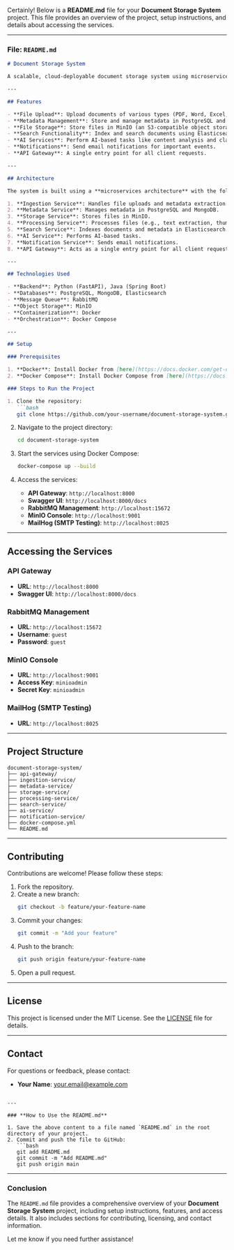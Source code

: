 Certainly! Below is a **README.md** file for your **Document Storage System** project. This file provides an overview of the project, setup instructions, and details about accessing the services.

---

### **File: `README.md`**

```markdown
# Document Storage System

A scalable, cloud-deployable document storage system using microservices and Docker. This system allows users to upload, store, and manage documents with advanced features like metadata extraction, search functionality, and AI-based content analysis.

---

## Features

- **File Upload**: Upload documents of various types (PDF, Word, Excel, etc.).
- **Metadata Management**: Store and manage metadata in PostgreSQL and MongoDB.
- **File Storage**: Store files in MinIO (an S3-compatible object storage).
- **Search Functionality**: Index and search documents using Elasticsearch.
- **AI Services**: Perform AI-based tasks like content analysis and classification.
- **Notifications**: Send email notifications for important events.
- **API Gateway**: A single entry point for all client requests.

---

## Architecture

The system is built using a **microservices architecture** with the following components:

1. **Ingestion Service**: Handles file uploads and metadata extraction.
2. **Metadata Service**: Manages metadata in PostgreSQL and MongoDB.
3. **Storage Service**: Stores files in MinIO.
4. **Processing Service**: Processes files (e.g., text extraction, thumbnail generation).
5. **Search Service**: Indexes documents and metadata in Elasticsearch.
6. **AI Service**: Performs AI-based tasks.
7. **Notification Service**: Sends email notifications.
8. **API Gateway**: Acts as a single entry point for all client requests.

---

## Technologies Used

- **Backend**: Python (FastAPI), Java (Spring Boot)
- **Databases**: PostgreSQL, MongoDB, Elasticsearch
- **Message Queue**: RabbitMQ
- **Object Storage**: MinIO
- **Containerization**: Docker
- **Orchestration**: Docker Compose

---

## Setup

### Prerequisites

1. **Docker**: Install Docker from [here](https://docs.docker.com/get-docker/).
2. **Docker Compose**: Install Docker Compose from [here](https://docs.docker.com/compose/install/).

### Steps to Run the Project

1. Clone the repository:
   ```bash
   git clone https://github.com/your-username/document-storage-system.git
   ```

2. Navigate to the project directory:
   ```bash
   cd document-storage-system
   ```

3. Start the services using Docker Compose:
   ```bash
   docker-compose up --build
   ```

4. Access the services:
   - **API Gateway**: `http://localhost:8000`
   - **Swagger UI**: `http://localhost:8000/docs`
   - **RabbitMQ Management**: `http://localhost:15672`
   - **MinIO Console**: `http://localhost:9001`
   - **MailHog (SMTP Testing)**: `http://localhost:8025`

---

## Accessing the Services

### API Gateway
- **URL**: `http://localhost:8000`
- **Swagger UI**: `http://localhost:8000/docs`

### RabbitMQ Management
- **URL**: `http://localhost:15672`
- **Username**: `guest`
- **Password**: `guest`

### MinIO Console
- **URL**: `http://localhost:9001`
- **Access Key**: `minioadmin`
- **Secret Key**: `minioadmin`

### MailHog (SMTP Testing)
- **URL**: `http://localhost:8025`

---

## Project Structure

```
document-storage-system/
├── api-gateway/
├── ingestion-service/
├── metadata-service/
├── storage-service/
├── processing-service/
├── search-service/
├── ai-service/
├── notification-service/
├── docker-compose.yml
└── README.md
```

---

## Contributing

Contributions are welcome! Please follow these steps:

1. Fork the repository.
2. Create a new branch:
   ```bash
   git checkout -b feature/your-feature-name
   ```
3. Commit your changes:
   ```bash
   git commit -m "Add your feature"
   ```
4. Push to the branch:
   ```bash
   git push origin feature/your-feature-name
   ```
5. Open a pull request.

---

## License

This project is licensed under the MIT License. See the [LICENSE](LICENSE) file for details.

---

## Contact

For questions or feedback, please contact:
- **Your Name**: your.email@example.com
```

---

### **How to Use the README.md**

1. Save the above content to a file named `README.md` in the root directory of your project.
2. Commit and push the file to GitHub:
   ```bash
   git add README.md
   git commit -m "Add README.md"
   git push origin main
   ```

---

### **Conclusion**

The `README.md` file provides a comprehensive overview of your **Document Storage System** project, including setup instructions, features, and access details. It also includes sections for contributing, licensing, and contact information.

Let me know if you need further assistance!